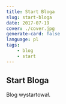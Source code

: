 ```yaml
---
title: Start Bloga
slug: start-bloga
date: 2017-07-19
cover: ./cover.jpg
generate-card: false
language: pl
tags:
    - blog
    - start
---
```


## Start Bloga

Blog wystartował.